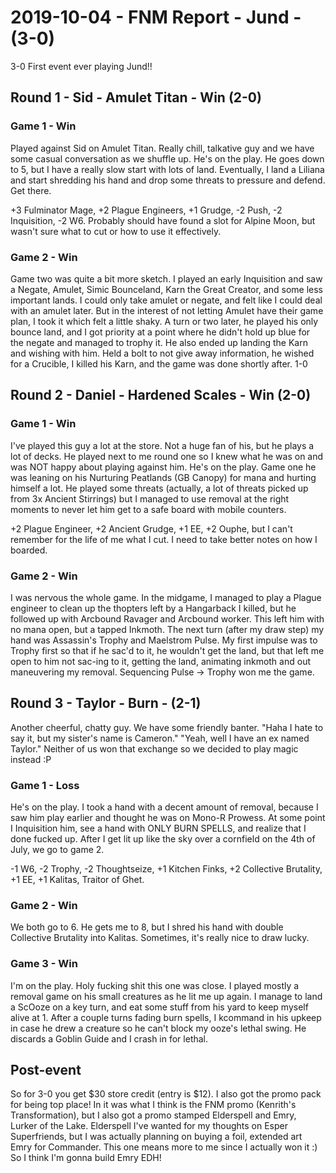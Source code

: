 # 2019-10-04 - FNM Report - Jund - (3-0)

3-0 First event ever playing Jund!!

## Round 1 - Sid - Amulet Titan - Win (2-0)

### Game 1 - Win

Played against Sid on Amulet Titan. Really chill, talkative guy and we have some casual conversation as we shuffle up. He's on the play. He goes down to 5, but I have a really slow start with lots of land. Eventually, I land a Liliana and start shredding his hand and drop some threats to pressure and defend. Get there.

+3 Fulminator Mage, +2 Plague Engineers, +1 Grudge, -2 Push, -2 Inquisition, -2 W6. Probably should have found a slot for Alpine Moon, but wasn't sure what to cut or how to use it effectively.

### Game 2 - Win

Game two was quite a bit more sketch. I played an early Inquisition and saw a Negate, Amulet, Simic Bounceland, Karn the Great Creator, and some less important lands. I could only take amulet or negate, and felt like I could deal with an amulet later. But in the interest of not letting Amulet have their game plan, I took it which felt a little shaky. A turn or two later, he played his only bounce land, and I got priority at a point where he didn't hold up blue for the negate and managed to trophy it. He also ended up landing the Karn and wishing with him. Held a bolt to not give away information, he wished for a Crucible, I killed his Karn, and the game was done shortly after. 1-0

## Round 2 - Daniel - Hardened Scales - Win (2-0)

### Game 1 - Win

I've played this guy a lot at the store. Not a huge fan of his, but he plays a lot of decks. He played next to me round one so I knew what he was on and was NOT happy about playing against him. He's on the play. Game one he was leaning on his Nurturing Peatlands (GB Canopy) for mana and hurting himself a lot. He played some threats (actually, a lot of threats picked up from 3x Ancient Stirrings) but I managed to use removal at the right moments to never let him get to a safe board with mobile counters.

+2 Plague Engineer, +2 Ancient Grudge, +1 EE, +2 Ouphe, but I can't remember for the life of me what I cut. I need to take better notes on how I boarded.

### Game 2 - Win

I was nervous the whole game. In the midgame, I managed to play a Plague engineer to clean up the thopters left by a Hangarback I killed, but he followed up with Arcbound Ravager and Arcbound worker. This left him with no mana open, but a tapped Inkmoth. The next turn (after my draw step) my hand was Assassin's Trophy and Maelstrom Pulse. My first impulse was to Trophy first so that if he sac'd to it, he wouldn't get the land, but that left me open to him not sac-ing to it, getting the land, animating inkmoth and out maneuvering my removal. Sequencing Pulse -> Trophy won me the game.

## Round 3 - Taylor - Burn - (2-1)

Another cheerful, chatty guy. We have some friendly banter.
"Haha I hate to say it, but my sister's name is Cameron."
"Yeah, well I have an ex named Taylor."
Neither of us won that exchange so we decided to play magic instead :P

### Game 1 - Loss

He's on the play. I took a hand with a decent amount of removal, because I saw him play earlier and thought he was on Mono-R Prowess. At some point I Inquisition him, see a hand with ONLY BURN SPELLS, and realize that I done fucked up. After I get lit up like the sky over a cornfield on the 4th of July, we go to game 2.

-1 W6, -2 Trophy, -2 Thoughtseize, +1 Kitchen Finks, +2 Collective Brutality, +1 EE, +1 Kalitas, Traitor of Ghet.

### Game 2 - Win

We both go to 6. He gets me to 8, but I shred his hand with double Collective Brutality into Kalitas. Sometimes, it's really nice to draw lucky.

### Game 3 - Win

I'm on the play. Holy fucking shit this one was close. I played mostly a removal game on his small creatures as he lit me up again. I manage to land a ScOoze on a key turn, and eat some stuff from his yard to keep myself alive at 1. After a couple turns fading burn spells, I kcommand in his upkeep in case he drew a creature so he can't block my ooze's lethal swing. He discards a Goblin Guide and I crash in for lethal.

## Post-event

So for 3-0 you get $30 store credit (entry is $12). I also got the promo pack for being top place! In it was what I think is the FNM promo (Kenrith's Transformation), but I also got a promo stamped Elderspell and Emry, Lurker of the Lake. Elderspell I've wanted for my thoughts on Esper Superfriends, but I was actually planning on buying a foil, extended art Emry for Commander. This one means more to me since I actually won it :) So I think I'm gonna build Emry EDH!
